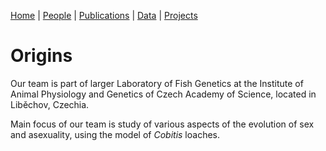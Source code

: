 [Home](index.html) | [People](people.html) | [Publications](publications.html) | [Data](data.html) | [Projects](projects.html)

# Origins
Our team is part of larger Laboratory of Fish Genetics at the Institute of Animal Physiology and Genetics of Czech Academy of Science, located in Liběchov, Czechia.

Main focus of our team is study of various aspects of the evolution of sex and asexuality, using the model of *Cobitis* loaches.

